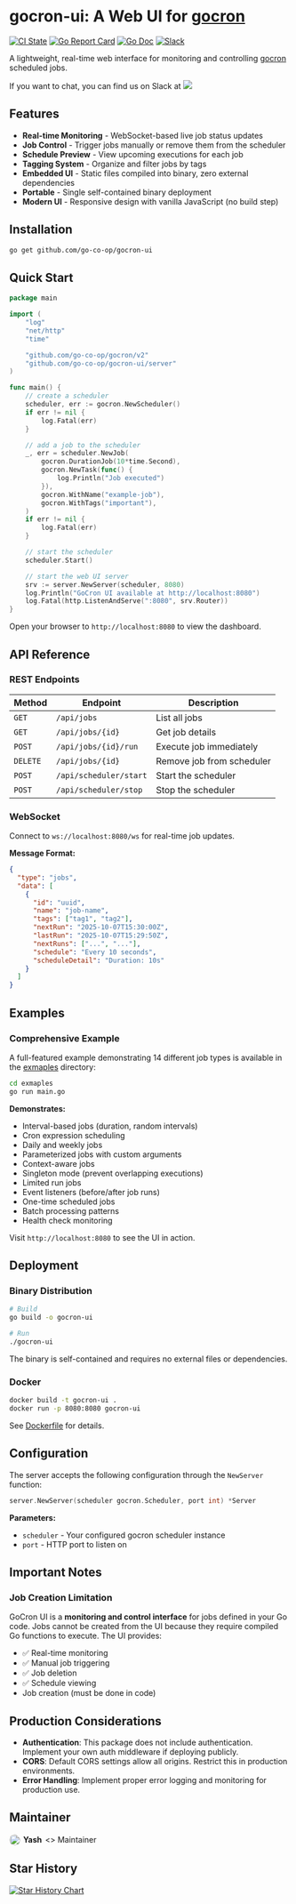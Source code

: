 # gocron-ui: A Web UI for [gocron](https://github.com/go-co-op/gocron)

[![CI State](https://github.com/go-co-op/gocron-ui/actions/workflows/go_test.yml/badge.svg?branch=main&event=push)](https://github.com/go-co-op/gocron-ui/actions)
[![Go Report Card](https://goreportcard.com/badge/github.com/go-co-op/gocron-ui)](https://goreportcard.com/report/github.com/go-co-op/gocron-ui)
[![Go Doc](https://godoc.org/github.com/go-co-op/gocron-ui?status.svg)](https://pkg.go.dev/github.com/go-co-op/gocron-ui)
[![Slack](https://img.shields.io/badge/gophers-gocron-brightgreen?logo=slack)](https://gophers.slack.com/archives/CQ7T0T1FW)

A lightweight, real-time web interface for monitoring and controlling [gocron](https://github.com/go-co-op/gocron) scheduled jobs.

If you want to chat, you can find us on Slack at
[<img src="https://img.shields.io/badge/gophers-gocron-brightgreen?logo=slack">](https://gophers.slack.com/archives/CQ7T0T1FW)


## Features

- **Real-time Monitoring** - WebSocket-based live job status updates
- **Job Control** - Trigger jobs manually or remove them from the scheduler
- **Schedule Preview** - View upcoming executions for each job
- **Tagging System** - Organize and filter jobs by tags
- **Embedded UI** - Static files compiled into binary, zero external dependencies
- **Portable** - Single self-contained binary deployment
- **Modern UI** - Responsive design with vanilla JavaScript (no build step)

## Installation

```bash
go get github.com/go-co-op/gocron-ui
```

## Quick Start

```go
package main

import (
    "log"
    "net/http"
    "time"

    "github.com/go-co-op/gocron/v2"
    "github.com/go-co-op/gocron-ui/server"
)

func main() {
    // create a scheduler
    scheduler, err := gocron.NewScheduler()
    if err != nil {
        log.Fatal(err)
    }

    // add a job to the scheduler
    _, err = scheduler.NewJob(
        gocron.DurationJob(10*time.Second),
        gocron.NewTask(func() {
            log.Println("Job executed")
        }),
        gocron.WithName("example-job"),
        gocron.WithTags("important"),
    )
    if err != nil {
        log.Fatal(err)
    }

    // start the scheduler
    scheduler.Start()

    // start the web UI server
    srv := server.NewServer(scheduler, 8080)
    log.Println("GoCron UI available at http://localhost:8080")
    log.Fatal(http.ListenAndServe(":8080", srv.Router))
}
```

Open your browser to `http://localhost:8080` to view the dashboard.

## API Reference

### REST Endpoints

| Method | Endpoint | Description |
|--------|----------|-------------|
| `GET` | `/api/jobs` | List all jobs |
| `GET` | `/api/jobs/{id}` | Get job details |
| `POST` | `/api/jobs/{id}/run` | Execute job immediately |
| `DELETE` | `/api/jobs/{id}` | Remove job from scheduler |
| `POST` | `/api/scheduler/start` | Start the scheduler |
| `POST` | `/api/scheduler/stop` | Stop the scheduler |

### WebSocket

Connect to `ws://localhost:8080/ws` for real-time job updates.

**Message Format:**
```json
{
  "type": "jobs",
  "data": [
    {
      "id": "uuid",
      "name": "job-name",
      "tags": ["tag1", "tag2"],
      "nextRun": "2025-10-07T15:30:00Z",
      "lastRun": "2025-10-07T15:29:50Z",
      "nextRuns": ["...", "..."],
      "schedule": "Every 10 seconds",
      "scheduleDetail": "Duration: 10s"
    }
  ]
}
```

## Examples

### Comprehensive Example

A full-featured example demonstrating 14 different job types is available in the [exmaples](./exmaples/) directory:

```bash
cd exmaples
go run main.go
```

**Demonstrates:**
- Interval-based jobs (duration, random intervals)
- Cron expression scheduling
- Daily and weekly jobs
- Parameterized jobs with custom arguments
- Context-aware jobs
- Singleton mode (prevent overlapping executions)
- Limited run jobs
- Event listeners (before/after job runs)
- One-time scheduled jobs
- Batch processing patterns
- Health check monitoring

Visit `http://localhost:8080` to see the UI in action.

## Deployment

### Binary Distribution

```bash
# Build
go build -o gocron-ui

# Run
./gocron-ui
```

The binary is self-contained and requires no external files or dependencies.

### Docker

```bash
docker build -t gocron-ui .
docker run -p 8080:8080 gocron-ui
```

See [Dockerfile](./Dockerfile) for details.

## Configuration

The server accepts the following configuration through the `NewServer` function:

```go
server.NewServer(scheduler gocron.Scheduler, port int) *Server
```

**Parameters:**
- `scheduler` - Your configured gocron scheduler instance
- `port` - HTTP port to listen on

## Important Notes

### Job Creation Limitation

GoCron UI is a **monitoring and control interface** for jobs defined in your Go code. Jobs cannot be created from the UI because they require compiled Go functions to execute. The UI provides:

- ✅ Real-time monitoring
- ✅ Manual job triggering
- ✅ Job deletion
- ✅ Schedule viewing
- Job creation (must be done in code)

## Production Considerations

- **Authentication**: This package does not include authentication. Implement your own auth middleware if deploying publicly.
- **CORS**: Default CORS settings allow all origins. Restrict this in production environments.
- **Error Handling**: Implement proper error logging and monitoring for production use.

## Maintainer

<div align="left">
    <div style="display: flex; justify-content: left; align-items: center; gap: 6px;">
        <a href="https://github.com/iyashjayesh" style="display: flex; align-items: center; text-decoration: none;">
            <img src="https://avatars.githubusercontent.com/u/53042582" width="20" style="border-radius:50%;" />
            <span style="margin-left: 5px; font-weight: bold;">Yash</span>
        </a>
        <span>&lt;&gt; Maintainer</span>
    </div>
</div>

## Star History

<a href="https://www.star-history.com/#go-co-op/gocron-ui&Date">
 <picture>
   <source media="(prefers-color-scheme: dark)" srcset="https://api.star-history.com/svg?repos=go-co-op/gocron-ui&type=Date&theme=dark" />
   <source media="(prefers-color-scheme: light)" srcset="https://api.star-history.com/svg?repos=go-co-op/gocron-ui&type=Date" />
   <img alt="Star History Chart" src="https://api.star-history.com/svg?repos=go-co-op/gocron-ui&type=Date" />
 </picture>
</a>